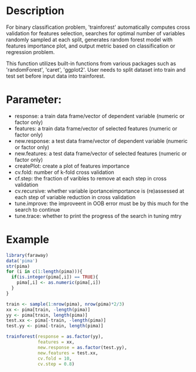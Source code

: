 # Description 
For binary classification problem, 'trainforest' automatically computes cross validation for features selection, searches for optimal number of variables randomly sampled at each split, generates random forest model with features importance plot, and output metric based on classification or regression problem. 

This function utilizes built-in functions from various packages such as 'randomForest', 'caret', 'ggplot2'. User needs to split dataset into train and test set before input data into trainforest.

# Parameter:
  - response: a train data frame/vector of dependent variable (numeric or factor only)
  - features: a train data frame/vector of selected features (numeric or factor only)
  - new.response: a test data frame/vector of dependent variable (numeric or factor only)
  - new.features: a test data frame/vector of selected features (numeric or factor only)
  - createPlot: create a plot of features importance
  - cv.fold: number of k-fold cross validation
  - cf.step: the fraction of varibles to remove at each step in cross validation
  - cv.recursive: whether variable iportanceimportance is (re)assessed at each step of variable reduction in cross validation
  - tune.improve: the improveent in OOB error must be by this much for the search to continue
  - tune.trace: whether to print the progress of the search in tuning mtry
  
  
# Example

```R
library(faraway)
data('pima')
str(pima)
for (i in c(1:length(pima))){
  if(is.integer(pima[,i]) == TRUE){
    pima[,i] <- as.numeric(pima[,i])
  }
}

train <- sample(1:nrow(pima), nrow(pima)*2/3)
xx <- pima[train, -length(pima)]
yy <- pima[train, length(pima)]
test.xx <- pima[-train, -length(pima)]
test.yy <- pima[-train, length(pima)]

trainforest(response = as.factor(yy),
            features = xx,
            new.response = as.factor(test.yy),
            new.features = test.xx,
            cv.fold = 10,
            cv.step = 0.8)
```

